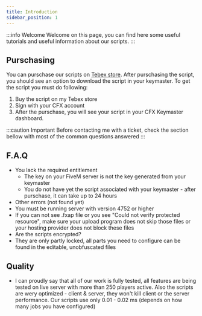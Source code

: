 ```yaml
---
title: Introduction
sidebar_position: 1
---
```


:::info Welcome
Welcome on this page, you can find here some useful tutorials and useful information about our scripts.
:::

## Purschasing

You can purschase our scripts on [Tebex store](https://store.codely.store/). After purschasing the script, you should see an option to download the script in your keymaster.
To get the script you must do following:

1. Buy the script on my Tebex store
2. Sign with your CFX account
3. After the purschase, you will see your script in your CFX Keymaster dashboard.

:::caution Important
Before contacting me with a ticket, check the section bellow with most of the common questions answered
:::

## F.A.Q

- You lack the required entitlement
  - The key on your FiveM server is not the key generated from your keymaster
  - You do not have yet the script associated with your keymaster - after purschase, it can take up to 24 hours
- Other errors (not found yet)
- You must be running server with version 4752 or higher
- If you can not see .fxap file or you see "Could not verify protected resource", make sure your upload program does not skip those files or your hosting provider does not block these files
- Are the scripts encrypted?
- They are only partly locked, all parts you need to configure can be found in the editable, unobfuscated files

## Quality

- I can proudly say that all of our work is fully tested, all features are being tested on live server with more than 250 players active. Also the scripts are wery optimized - client & server, they won't kill client or the server performance. Our scripts use only 0.01 - 0.02 ms (depends on how many jobs you have configured)
